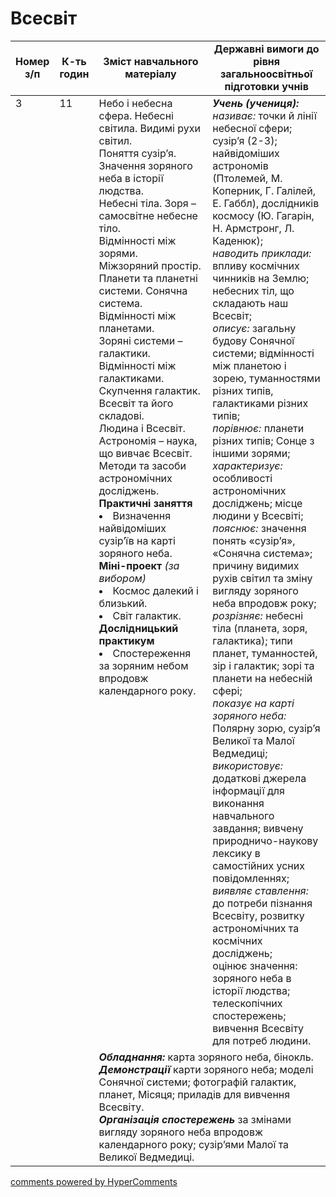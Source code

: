 <div id="hypercomments_widget" class="js-hypercomments-widget invisible"></div>

# Всесвіт

<table>
  <tr>
    <td width="10%" align="center"><b>Номер з/п</b></td>
    <td width="10%" align="center"><b>К-ть годин</b></td>
    <td width="40%" align="center"><b>Зміст навчального матеріалу</b></td>
    <td width="40%" align="center"><b>Державні вимоги до рівня загальноосвітньої підготовки учнів</b></td>
  </tr>
<tbody>
  <tr>
<td width="10%" style="vertical-align:top !important;" rowspan="2">3</td>
<td width="10%" style="vertical-align:top !important;" rowspan="2">11</td>
    <td width="40%" style="vertical-align:top !important;">
Небо і небесна сфера. Небесні світила. Видимі рухи світил.<br>
Поняття сузір’я. Значення зоряного неба в історії людства.<br>
Небесні тіла. Зоря – самосвітне  небесне тіло.<br>
Відмінності між зорями.<br>
Міжзоряний простір.<br>
Планети та планетні системи. Сонячна система.<br>
Відмінності між планетами.<br>
Зоряні системи – галактики.<br>
Відмінності між галактиками. Скупчення галактик.<br>
Всесвіт та його складові.  <br>
Людина і Всесвіт. Астрономія – наука, що вивчає Всесвіт. Методи та засоби астрономічних досліджень.<br>
<b>Практичні заняття</b><br>
<li>Визначення найвідоміших сузір’їв на карті зоряного неба.</li>
<b>Міні-проект</b> <i>(за вибором)</i> <br>
<li>Космос далекий і близький.</li>
<li>Світ галактик.</li>
<b>Дослідницький практикум</b><br>
<li>Спостереження за зоряним небом впродовж календарного року.
</li>
</td>
    <td width="40%" style="vertical-align:top !important;">
<i><b>Учень (учениця):</b></i><br>
<i>називає:</i> точки й лінії небесної сфери; сузір’я (2-3);  найвідоміших астрономів (Птолемей, М. Коперник, Г. Галілей, Е. Габбл), дослідників космосу (Ю. Гагарін, Н. Армстронг, Л. Каденюк);<br>
<i>наводить приклади:</i> впливу космічних чинників на Землю; небесних тіл, що складають наш Всесвіт;<br>
<i>описує:</i> загальну будову Сонячної системи; відмінності між планетою і зорею, туманностями різних типів, галактиками різних типів; <br>
<i>порівнює:</i> планети різних типів; Сонце з іншими зорями;<br>
<i>характеризує:</i> особливості астрономічних досліджень; місце людини у Всесвіті;<br>
<i>пояснює:</i> значення понять «сузір’я», «Сонячна система»; причину видимих рухів світил та зміну вигляду зоряного неба впродовж року;<br>
<i>розрізняє:</i> небесні тіла (планета, зоря, галактика); типи планет, туманностей, зір і галактик; зорі та планети на небесній сфері;<br>
<i>показує на карті зоряного неба:</i> Полярну зорю, сузір’я Великої та Малої Ведмедиці;<br>
<i>використовує:</i> додаткові джерела інформації для виконання навчального завдання; вивчену природничо-наукову лексику в самостійних усних повідомленнях;<br>
<i>виявляє ставлення:</i> до потреби пізнання Всесвіту, розвитку астрономічних та космічних досліджень;<br>
оцінює значення:</i> зоряного неба в історії людства; телескопічних спостережень; вивчення Всесвіту для потреб людини.</td>
  </tr>
    <tr>
    <td width="40%" style="vertical-align:top !important;" colspan="2">
<b><i>Обладнання:</i></b>  карта зоряного неба, бінокль.<br>
<b><i>Демонстрації</i></b> карти зоряного неба; моделі Сонячної системи; фотографій галактик, планет, Місяця; приладів для вивчення Всесвіту.<br> 
<b><i>Організація спостережень</i></b> за змінами вигляду зоряного неба впродовж календарного року; сузір’ями Малої та Великої Ведмедиці.
  </tr>
</tbody>
</table>

<div class="js-hypercomments-container">
<a href="http://hypercomments.com" class="hc-link" title="comments widget">comments powered by HyperComments</a>
</div>